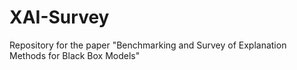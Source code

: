 # XAI-Survey
Repository for the paper "Benchmarking and Survey of Explanation Methods for Black Box Models"
